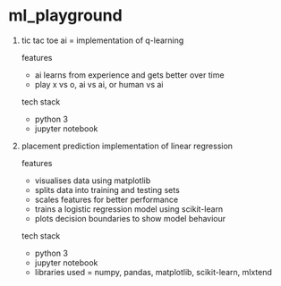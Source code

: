 # ml_playground 

1. tic tac toe ai
   = implementation of q-learning
   
   features
   - ai learns from experience and gets better over time
   - play x vs o, ai vs ai, or human vs ai
   
   tech stack
   - python 3
   - jupyter notebook

3. placement prediction
   implementation of linear regression

   features
   - visualises data using matplotlib
   - splits data into training and testing sets
   - scales features for better performance
   - trains a logistic regression model using scikit-learn
   - plots decision boundaries to show model behaviour

   tech stack
   - python 3
   - jupyter notebook
   - libraries used = numpy, pandas, matplotlib, scikit-learn, mlxtend 
